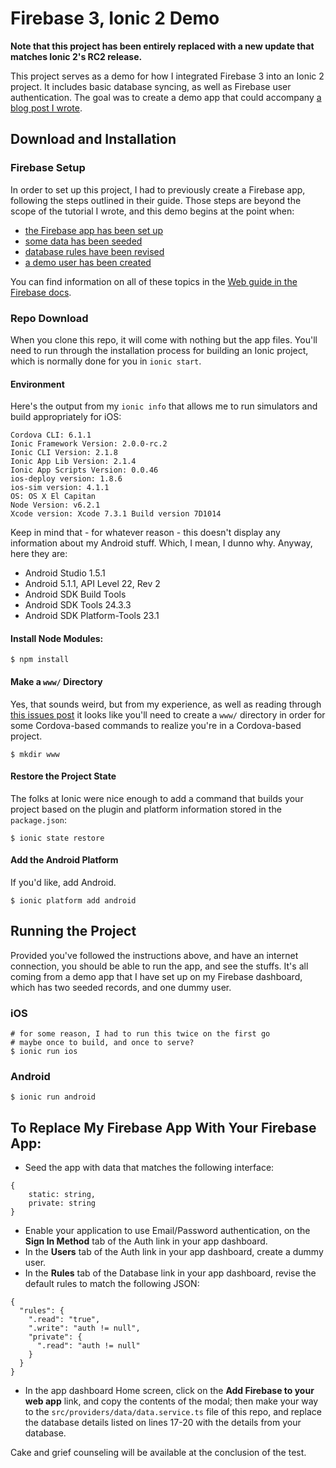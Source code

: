 # Firebase 3, Ionic 2 Demo

**Note that this project has been entirely replaced with a new update that matches Ionic 2's RC2 release.**

This project serves as a demo for how I integrated Firebase 3 into an Ionic 2 project.  It includes basic database syncing, as well as Firebase user authentication.  The goal was to create a demo app that could accompany [a blog post I wrote](https://webcake.co/using-firebase-3-in-angular-2-and-ionic-2/).

## Download and Installation

### Firebase Setup

In order to set up this project, I had to previously create a Firebase app, following the steps outlined in their guide.  Those steps are beyond the scope of the tutorial I wrote, and this demo begins at the point when:

- [the Firebase app has been set up](https://console.firebase.google.com/)
- [some data has been seeded](https://firebase.google.com/docs/database/web/structure-data)
- [database rules have been revised](https://firebase.google.com/docs/database/security/)
- [a demo user has been created](https://firebase.google.com/docs/auth/web/manage-users)

You can find information on all of these topics in the [Web guide in the Firebase docs](https://firebase.google.com/docs/web/setup).

### Repo Download

When you clone this repo, it will come with nothing but the app files.  You'll need to run through the installation process for building an Ionic project, which is normally done for you in `ionic start`.

#### Environment

Here's the output from my `ionic info` that allows me to run simulators and build appropriately for iOS:
```
Cordova CLI: 6.1.1 
Ionic Framework Version: 2.0.0-rc.2
Ionic CLI Version: 2.1.8
Ionic App Lib Version: 2.1.4
Ionic App Scripts Version: 0.0.46
ios-deploy version: 1.8.6 
ios-sim version: 4.1.1 
OS: OS X El Capitan
Node Version: v6.2.1
Xcode version: Xcode 7.3.1 Build version 7D1014
```
Keep in mind that - for whatever reason - this doesn't display any information about my Android stuff.  Which, I mean, I dunno why.  Anyway, here they are:

- Android Studio 1.5.1
- Android 5.1.1, API Level 22, Rev 2
- Android SDK Build Tools
- Android SDK Tools 24.3.3
- Android SDK Platform-Tools 23.1

#### Install Node Modules:
```
$ npm install
```

#### Make a `www/` Directory
Yes, that sounds weird, but from my experience, as well as reading through [this issues post]() it looks like you'll need to create a `www/` directory in order for some Cordova-based commands to realize you're in a Cordova-based project.
```
$ mkdir www
```

#### Restore the Project State
The folks at Ionic were nice enough to add a command that builds your project based on the plugin and platform information stored in the `package.json`:
```
$ ionic state restore
```

#### Add the Android Platform
If you'd like, add Android.
```
$ ionic platform add android
```

## Running the Project

Provided you've followed the instructions above, and have an internet connection, you should be able to run the app, and see the stuffs.  It's all coming from a demo app that I have set up on my Firebase dashboard, which has two seeded records, and one dummy user.

### iOS
```
# for some reason, I had to run this twice on the first go
# maybe once to build, and once to serve?
$ ionic run ios
```

### Android
```
$ ionic run android
```

## To Replace My Firebase App With Your Firebase App:

- Seed the app with data that matches the following interface:
```
{
	static: string,
	private: string
}
```
- Enable your application to use Email/Password authentication, on the **Sign In Method** tab of the Auth link in your app dashboard.
- In the **Users** tab of the Auth link in your app dashboard, create a dummy user.
- In the **Rules** tab of the Database link in your app dashboard, revise the default rules to match the following JSON:
```
{
  "rules": {
    ".read": "true",
    ".write": "auth != null",
    "private": {
      ".read": "auth != null"
    }
  }
}
```
- In the app dashboard Home screen, click on the **Add Firebase to your web app** link, and copy the contents of the modal; then make your way to the `src/providers/data/data.service.ts` file of this repo, and replace the database details listed on lines 17-20 with the details from your database.

Cake and grief counseling will be available at the conclusion of the test.
